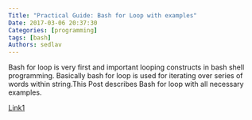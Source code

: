```yaml
---
Title: "Practical Guide: Bash for Loop with examples"
Date: 2017-03-06 20:37:30
Categories: [programming]
tags: [bash]
Authors: sedlav
---
```


Bash for loop is very first and important looping constructs in bash shell programming. Basically bash for loop is used for iterating over series of words within string.This Post describes Bash for loop with all necessary examples.

[Link1](http://linuxroutes.com/bash-for-loop-examples/)
